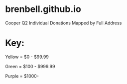 # brenbell.github.io

Cooper Q2 Individual Donations Mapped by Full Address

# Key: 

Yellow = $0 - $99.99

Green = $100 - $999.99

Purple = $1000-
